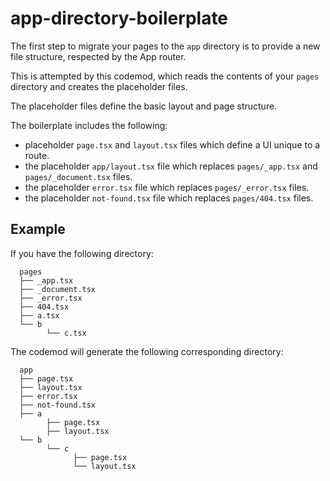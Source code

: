 # app-directory-boilerplate

The first step to migrate your pages to the `app` directory is to provide a new file structure, respected by the App router.

This is attempted by this codemod, which reads the contents of your `pages` directory and creates the placeholder files.

The placeholder files define the basic layout and page structure.

The boilerplate includes the following:

-   placeholder `page.tsx` and `layout.tsx` files which define a UI unique to a route.
-   the placeholder `app/layout.tsx` file which replaces `pages/_app.tsx` and `pages/_document.tsx` files.
-   the placeholder `error.tsx` file which replaces `pages/_error.tsx` files.
-   the placeholder `not-found.tsx` file which replaces `pages/404.tsx` files.

## Example

If you have the following directory:

      pages
      ├── _app.tsx
      ├── _document.tsx
      ├── _error.tsx
      ├── 404.tsx
      ├── a.tsx
      └── b
            └── c.tsx

The codemod will generate the following corresponding directory:

      app
      ├── page.tsx
      ├── layout.tsx
      ├── error.tsx
      ├── not-found.tsx
      ├── a
            ├── page.tsx
            ├── layout.tsx
      └── b
            └── c
                  ├── page.tsx
                  └── layout.tsx
